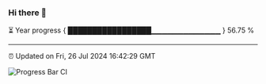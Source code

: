 ### Hi there 👋

⏳ Year progress { █████████████████▁▁▁▁▁▁▁▁▁▁▁▁▁ } 56.75 %

---

⏰ Updated on Fri, 26 Jul 2024 16:42:29 GMT

![Progress Bar CI](https://github.com/IshwaranRudhara/GIT-ACTION/workflows/Progress%20Bar%20CI/badge.svg)
